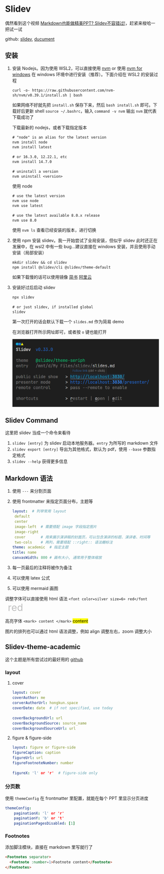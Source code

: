 # Slidev

偶然看到这个视频 [Markdown也能做精美PPT? Slidev不容错过!](https://www.bilibili.com/video/BV1w94y1U73y)，赶紧来梭哈一把试一试

github: [slidev](https://github.com/slidevjs/slidev), [ducument](https://cn.sli.dev/guide/)

## 安装

1. 安装 Nodejs。因为使用 WSL2，可以直接使用 [nvm](https://github.com/nvm-sh/nvm#installing-and-updating) or 使用 [nvm for windows](https://github.com/coreybutler/nvm-windows) 在 windows 环境中进行安装（推荐）。下面介绍在 WSL2 的安装过程

   ```shell
   curl -o- https://raw.githubusercontent.com/nvm-sh/nvm/v0.39.1/install.sh | bash
   ```

   如果网络不好就先把 `install.sh` 保存下来，然后 `bash install.sh` 即可。下载好后更新 shell `source ~/.bashrc`，输入 `command -v nvm` 输出 `nvm` 就代表下载成功了

   下载最新的 nodejs，或者下载指定版本

   ```shell
   # "node" is an alias for the latest version
   nvm install node
   nvm install latest
   
   # or 16.3.0, 12.22.1, etc
   nvm install 14.7.0
   
   # uninstall a version
   nvm uninstall <version>	
   ```

   使用 node

   ```shell
   # use the latest version
   nvm use node
   nvm use latest
   
   # use the latest available 8.0.x release
   nvm use 8.0		
   ```

   使用 `nvm ls` 查看已经安装的版本，进行切换

2. 使用 npm 安装 slidev。我一开始尝试了全局安装，但似乎 slidev 此时还正在发展中，在 wsl2 中有一些 bug...建议直接在 windows 安装，并且使用手动安装（局部安装）

   ```shell
   mkdir slidev && cd slidev
   npm install @slidev/cli @slidev/theme-default
   ```

   如果下载慢的话可以使用镜像 [简书](https://blog.csdn.net/weixin_45182409/article/details/117981169) [阿里云](https://developer.aliyun.com/mirror/NPM)

3. 安装好过后启动 slidev

   ```shell
   npx slidev
   
   # or just slidev, if installed global
   slidev
   ```
   
   第一次打开的话会默认下载一个 `slides.md` 作为简易 demo
   
   在浏览器打开所示网址即可，或者按 `o` 键也能打开
   
   <img src="Slidev/image-20220611154654773.png" alt="image-20220611154654773"  />

## Slidev Command

这里把 slidev 当成一个命令来看待

1. `slidev [entry]` 为 slidev 启动本地服务器。`entry` 为所写的 markdown 文件
2. `slidev export [entry]` 导出为其他格式，默认为 pdf，使用 `--base`  参数指定格式
3. `slidev --help` 获得更多信息

## Markdown 语法

1. 使用 `---` 来分割页面

2. 使用 frontmatter 来指定页面分布，主题等

   ```yaml
   layout:	# 列举常用 layout
   	default
   	center
   	image-left	# 需要搭配 image 字段指定图片
   	image-right
   	cover		# 用来展示演讲稿的封面页，可以包含演讲的标题、演讲者、时间等
   	two-cols	# 两列，需要搭配 ::right:: 语法糖标注
   theme: academic	# 指定主题
   title: name
   canvasWidth: 800	# 画布大小, 通常用于整体缩放
   ```

3. 每一页最后的注释将被作为备注 <!-- content -->
4. 可以使用 latex 公式
5. 可以使用 mermaid 画图

调整字体可以直接使用 html 语法 `<font color=silver size=6> red</font` <font color=silver size=6> red</font>

高亮字体 `<mark> content </mark>` <mark> content </mark>

图片的排列也可以通过 html 语法调整，例如 align 调整左右，zoom 调整大小

## Slidev-theme-academic

这个主题是所有尝试过的最好用的 [github](https://github.com/alexanderdavide/slidev-theme-academic)

### layout

1. cover

   ```yaml
   layout: cover
   coverAuthor: me
   corverAuthorUrl: hongkun.space
   coverDate: date	# if not specified, use today
   
   coverBackgroundUrl: url
   coverBackgroundSource: source_name
   coverBackgroundSourceUrl: url
   ```

2. figure & figure-side

   ```yaml
   layout: figure or figure-side
   figureCaption: caption
   figureUrl: url
   figureFootnoteNumber: number
   
   figureX: 'l' or 'r'	# figure-side only
   ```

### 分页数

使用 `themeConfig` 在 frontmatter 里配置，就能在每个 PPT 里显示分页进度

```yaml
themeConfig:
	paginationX: 'l' or 'r'
	paginationY: 'b' or 't'
	paginationPagesDisabled: [1]
```

### Footnotes

添加脚注模块，直接在 markdown 里写就行了

```markdown
<Footnotes separator>
  <Footnote :number=1>Footnote content</Footnote>
</Footnotes>
```

